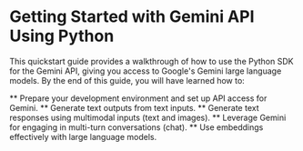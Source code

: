# Getting Started with Gemini API Using Python

This quickstart guide provides a walkthrough of how to use the Python SDK for the Gemini API, giving you access to Google's Gemini large language models. By the end of this guide, you will have learned how to:

** Prepare your development environment and set up API access for Gemini.
** Generate text outputs from text inputs.
** Generate text responses using multimodal inputs (text and images).
** Leverage Gemini for engaging in multi-turn conversations (chat).
** Use embeddings effectively with large language models.
